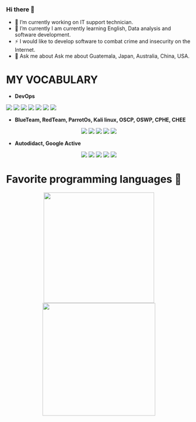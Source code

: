 ### Hi there 👋

<!--
**3liezerSong/3liezerSong** is a ✨ _special_ ✨ repository because its `README.md` (this file) appears on your GitHub profile.

Here are some ideas to get you started:
-->

- 🔭 I’m currently working on IT support technician.
- 🌱 I’m currently I am currently learning English, Data analysis and software development.
- ⚡ I would like to develop software to combat crime and insecurity on the Internet.
- 💬 Ask me about Ask me about Guatemala, Japan, Australia, China, USA.

<!-- 👯 I’m looking to collaborate on ... -->
<!-- 🤔 I’m looking for help with ... -->

<!-- 📫 How to reach me: ... -->
<!-- 😄 Pronouns: ... -->

# **MY VOCABULARY**
- **DevOps**

<div>
   <img src="https://img.shields.io/badge/Google_Cloud-4285F4?style=for-the-badge&logo=google-cloud&logoColor=whit"/>
   <img src="https://img.shields.io/badge/kubernetes-326ce5.svg?&style=for-the-badge&logo=kubernetes&logoColor=white"/>
   <img src="https://img.shields.io/badge/Google%20Analytics-E37400?style=for-the-badge&logo=google%20analytics&logoColor=white"/>
   <img src="https://img.shields.io/badge/Wordpress-21759B?style=for-the-badge&logo=wordpress&logoColor=white"/>
   <img src="https://img.shields.io/badge/GIT-E44C30?style=for-the-badge&logo=git&logoColor=white"/>
   <img src="https://img.shields.io/badge/powershell-5391FE?style=for-the-badge&logo=powershell&logoColor=white"/>
   <img src="https://img.shields.io/badge/Overleaf-47A141?style=for-the-badge&logo=Overleaf&logoColor=white"/>
  </p>
</div>

- **BlueTeam, RedTeam, ParrotOs, Kali linux, OSCP, OSWP, CPHE, CHEE** 

<div>
  <p align="center">
   <img src="https://img.shields.io/badge/Ubuntu-E95420?style=for-the-badge&logo=ubuntu&logoColor=white"/>
   <img src="https://img.shields.io/badge/Arch_Linux-1793D1?style=for-the-badge&logo=arch-linux&logoColor=white"/>
   <img src="https://img.shields.io/badge/Windows-0078D6?style=for-the-badge&logo=windows&logoColor=white"/>
   <img src="https://img.shields.io/badge/Debian-A81D33?style=for-the-badge&logo=debian&logoColor=white"/>
   <img src="https://img.shields.io/badge/Kali_Linux-557C94?style=for-the-badge&logo=kali-linux&logoColor=white"/> 
  </p>
</div>

- **Autodidact, Google Active**

<div>
  <p align="center">
   <img src="https://img.shields.io/badge/Coursera-0056D2?style=for-the-badge&logo=Coursera&logoColor=white"/>
   <img src="https://img.shields.io/badge/Edx-193A3E?style=for-the-badge&logo=edx&logoColor=white"/>
   <img src="https://img.shields.io/badge/Udemy-EC5252?style=for-the-badge&logo=Udemy&logoColor=white"/>
   <img src="https://img.shields.io/badge/Khan%20Academy-14BF96?style=for-the-badge&logo=Khan%20Academy&logoColor=white"/>
   <img src="https://img.shields.io/badge/YouTube-FF0000?style=for-the-badge&logo=youtube&logoColor=white"/>
  </p>
</div>
  

# **Favorite programming languages** 🚀 
<div>
  <p align="center">
    <img width="300" src="https://media0.giphy.com/media/coxQHKASG60HrHtvkt/giphy.gif?cid=790b7611ddded6514a630ea02a889f55ef9c3bb794c06daf&rid=giphy.gif&ct=g">
    <img width="306" src="https://www.aceinfoway.com/blog/wp-content/uploads/2020/12/migration-from-angularjs-to-angular.gif">
  </p>
</div>


  
